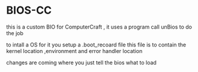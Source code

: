 # BIOS-CC
this is a custom BIO for ComputerCraft , it uses a program call unBios to do the job

to intall a OS for it you setup a .boot_recoard file this file is to contain the kernel location ,environment and error handler location 

changes are coming where you just tell the bios what to load 
